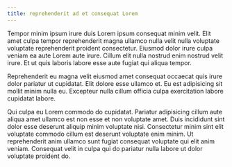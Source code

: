 ```yaml
---
title: reprehenderit ad et consequat Lorem
---
```


Tempor minim ipsum irure duis Lorem ipsum consequat minim velit. Elit amet culpa tempor reprehenderit magna ullamco nulla velit nulla voluptate voluptate reprehenderit proident consectetur. Eiusmod dolor irure culpa veniam ea aute Lorem aute irure. Cillum elit nulla nostrud enim nostrud velit irure. Et ut quis laboris labore esse aute fugiat qui aliqua tempor.

Reprehenderit eu magna velit eiusmod amet consequat occaecat quis irure dolor pariatur ut cupidatat. Elit dolore esse ullamco et. Eu est adipisicing sit mollit minim nulla eu. Excepteur nulla cillum officia culpa exercitation labore cupidatat labore.

Qui culpa eu Lorem commodo do cupidatat. Pariatur adipisicing cillum aute aliqua amet ullamco est non esse et non voluptate amet. Duis incididunt sint dolor esse deserunt aliquip minim voluptate nisi. Consectetur minim sint elit voluptate commodo cillum est deserunt voluptate enim minim. Ut reprehenderit anim ullamco sunt fugiat consequat voluptate qui elit anim veniam. Consequat velit in culpa qui do pariatur nulla labore ut dolor voluptate proident do.